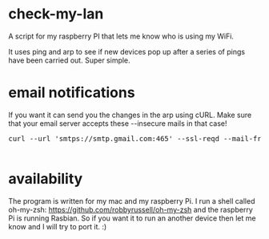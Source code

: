 # check-my-lan
A script for my raspberry PI that lets me know who is using my WiFi.

It uses ping and arp to see if new devices pop up after a series of pings 
have been carried out. Super simple. 

# email notifications
If you want it can send you the changes in the arp using cURL. 
Make sure that your email server accepts these --insecure mails in that case!
<pre>
curl --url 'smtps://smtp.gmail.com:465' --ssl-reqd --mail-from "$RECEIVER_MAIL" --mail-rcpt "$RECEIVER_MAIL" --upload-file file.txt --user "$SENDER_MAIL:$PASSWORD" --insecure 
  </pre>

# availability
The program is written for my mac and my raspberry Pi. 
I run a shell called oh-my-zsh: https://github.com/robbyrussell/oh-my-zsh
and the raspberry Pi is running Rasbian. So if you want it to run an another device 
then let me know and I will try to port it. :)

